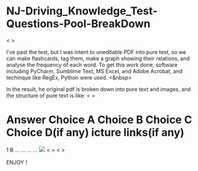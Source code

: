 # NJ-Driving_Knowledge_Test-Questions-Pool-BreakDown
<&nbsp;>

I've past the test, but I was intent to uneditable PDF into pure text, so we can make flashcards, tag them, make a graph showing their relations, and analyse the frequency of each word. To get this work done, software including PyCharm, Sumblime Text, MS Excel, and Adobe Acrobat,  and techinque like RegEx, Python were used.
<&nbsp>

In the result, he original pdf is broken down into pure text and images, and the structure of pure text is like:
<&nbsp;>
#         Answer       Choice A       Choice B       Choice C       Choice D(if any)       icture links(if any)
1           B             ...           ...            ...              ...                 <img src = "../pics/xxx.jpeg">
<&nbsp;>
<&nbsp;>

ENJOY！
